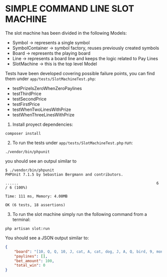 # SIMPLE COMMAND LINE SLOT MACHINE  
  
The slot machine has been divided in the following Models:  
* Symbol -> represents a single symbol  
* SymbolContainer -> symbol factory, reuses previously created symbols  
* Board -> represents the playing board  
* Line -> represents a board line and keeps the logic related to Pay Lines  
* SlotMachine -> this is the top level Model  
  
Tests have been developed covering possible failure points, you can find them under ```app/tests/SlotMachineTest.php```:  
- testPrizeIsZeroWhenZeroPaylines  
- testThirdPrice  
- testSecondPrice  
- testFirstPrice  
- testWhenTwoLinesWithPrize  
- testWhenThreeLinesWithPrize  
  
1. Install proyect dependencies:  
```  
composer install  
```  
  
2. To run the tests under ```app/tests/SlotMachineTest.php``` run:  
```  
./vendor/bin/phpunit  
```  
you should see an outpul similar to 
```
$ ./vendor/bin/phpunit
PHPUnit 7.1.5 by Sebastian Bergmann and contributors.

......                                                              6 / 6 (100%)

Time: 111 ms, Memory: 4.00MB

OK (6 tests, 18 assertions)

```
3. To run the slot machine simply run the following command from a terminal:  
```  
php artisan slot:run  
```
You should see a JSON output similar to: 
```json
{
    "board": "[10, Q, Q, 10, J, cat, A, cat, dog, J, A, Q, bird, 9, monkey]",
    "paylines": [],
    "bet_amount": 100,
    "total_win": 0
}

```